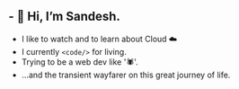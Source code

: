 ## - 👋 Hi, I’m Sandesh.
- I like to watch and to learn about Cloud ☁️
- I currently ```<code/>``` for living.
- Trying to be a web dev like '🕷️'.
- ...and the transient wayfarer on this great journey of life.
